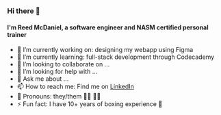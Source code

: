 ### Hi there 👋
#### I'm Reed McDaniel, a software engineer and NASM certified personal trainer

- 🔭 I’m currently working on: designing my webapp using Figma
- 🌱 I’m currently learning: full-stack development through Codecademy
- 👯 I’m looking to collaborate on ...
- 🤔 I’m looking for help with ...
- 💬 Ask me about ...
- 📫 How to reach me: Find me on [LinkedIn](https://www.linkedin.com/in/reed-mcdaniel)
- 🙂 Pronouns: they/them 🏳️‍🌈 🏳️‍⚧️
- ⚡ Fun fact: I have 10+ years of boxing experience 🥊
